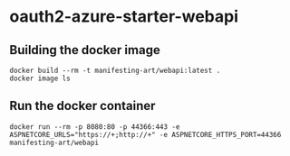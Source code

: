 # oauth2-azure-starter-webapi

## Building the docker image
```
docker build --rm -t manifesting-art/webapi:latest .
docker image ls
```

## Run the docker container
```
docker run --rm -p 8080:80 -p 44366:443 -e ASPNETCORE_URLS="https://+;http://+" -e ASPNETCORE_HTTPS_PORT=44366 manifesting-art/webapi
```
